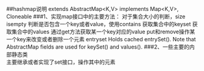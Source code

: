 ##hashmap说明
    extends AbstractMap<K,V>
    implements Map<K,V>, Cloneable
###1、实现map接口中的主要方法：
    对于集合大小的判断，size  isempty
    判断是否包含一个key或者value，使用contains
    获取集合中的keyset
    获取集合中的values
    通过get方法获取某一个key对应的value
    put和remove操作某一个key来改变或者删除一个元素
    entryset Holds cached entrySet(). Note that AbstractMap fields are used
        for keySet() and values().
###2、一些主要的内部静态类  
    主要继承或者实现了set接口，操作其中的元素      